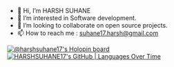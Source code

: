 - 👋 Hi, I’m HARSH SUHANE
- 👀 I’m interested in Software development.
- 💞️ I’m looking to collaborate on open source projects.
- 📫 How to reach me : suhane17.harsh@gmail.com

<!---
HARSHSUHANE17/HARSHSUHANE17 is a ✨ special ✨ repository because its `README.md` (this file) appears on your GitHub profile.
You can click the Preview link to take a look at your changes.
--->
[![@harshsuhane17's Holopin board](https://holopin.me/harshsuhane17)](https://holopin.io/@harshsuhane17)
[![HARSHSUHANE17's GitHub | Languages Over Time](https://stats.quine.sh/HARSHSUHANE17/languages-over-time?theme=light)](https://quine.sh)

